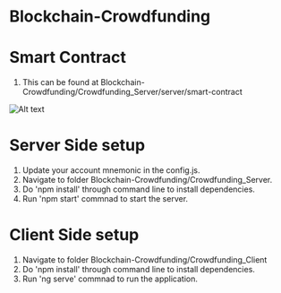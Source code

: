 # Blockchain-Crowdfunding

# Smart Contract

1. This can be found at Blockchain-Crowdfunding/Crowdfunding_Server/server/smart-contract

<img src="Blockchain-Crowdfunding/Crowdfunding_Server/resources/Smart-contract_architecture.jpeg" alt="Alt text" title="Optional title">

# Server Side setup
1. Update your account mnemonic in the config.js.
2. Navigate to folder Blockchain-Crowdfunding/Crowdfunding_Server.
3. Do 'npm install' through command line to install dependencies.
4. Run 'npm start' commnad to start the server. 

# Client Side setup

1. Navigate to folder Blockchain-Crowdfunding/Crowdfunding_Client
2. Do 'npm install' through command line to install dependencies.
3. Run 'ng serve' commnad to run the application.